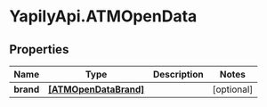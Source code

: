 # YapilyApi.ATMOpenData

## Properties

Name | Type | Description | Notes
------------ | ------------- | ------------- | -------------
**brand** | [**[ATMOpenDataBrand]**](ATMOpenDataBrand.md) |  | [optional] 


